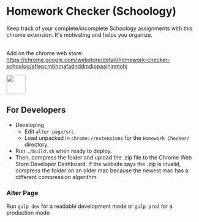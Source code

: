 # Homework Checker (Schoology)
Keep track of your complete/incomplete Schoology assignments with this chrome extension. It's motivating and helps you organize.


\
Add on the chrome web store: https://chrome.google.com/webstore/detail/homework-checker-schoolog/aflepcmbhmafadnddmdippaajhjnmohj

<img src='https://i.ibb.co/vx9YQqg/Screen-Shot-2022-01-10-at-7-23-51-PM.png' width='50px'/>




## For Developers
* Developing
    * Edit `alter page/src`.
    * Load unpacked in `chrome://extensions` for the `Homework Checker/` directory.
* Run `./build.sh` when ready to deploy.
* Then, compress the folder and upload the .zip file to the Chrome Web Store Developer Dashboard. If the website says the .zip is invalid, compress the folder on an older mac because the newest mac has a different compression algorithm.

### Alter Page
Run `gulp dev` for a readable development mode
or `gulp prod` for a production mode
